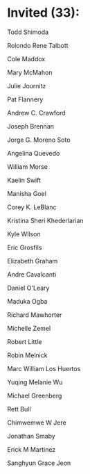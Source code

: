 # Invited (33):

Todd Shimoda

Rolondo Rene Talbott

Cole Maddox

Mary McMahon 

Julie Journitz

Pat Flannery

Andrew C. Crawford 

Joseph Brennan

Jorge G. Moreno Soto

Angelina Quevedo

William Morse

Kaelin Swift

Manisha Goel

Corey K. LeBlanc

Kristina Sheri Khederlarian

Kyle Wilson

Eric Grosfils

Elizabeth Graham

Andre Cavalcanti

Daniel O'Leary

Maduka Ogba

Richard Mawhorter

Michelle Zemel

Robert Little

Robin Melnick

Marc William Los Huertos

Yuqing Melanie Wu

Michael Greenberg

Rett Bull

Chimwemwe W Jere

Jonathan Smaby

Erick M Martinez

Sanghyun Grace Jeon
